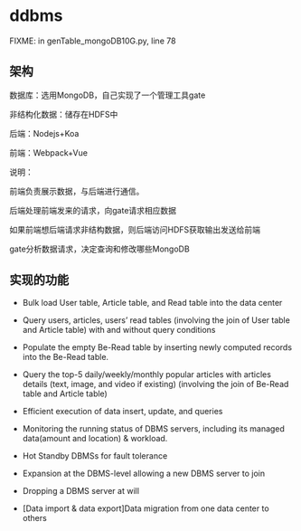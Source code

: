 # ddbms

FIXME: in genTable_mongoDB10G.py, line 78

## 架构

数据库：选用MongoDB，自己实现了一个管理工具gate

非结构化数据：储存在HDFS中

后端：Nodejs+Koa

前端：Webpack+Vue

说明：

前端负责展示数据，与后端进行通信。

后端处理前端发来的请求，向gate请求相应数据

如果前端想后端请求非结构数据，则后端访问HDFS获取输出发送给前端

gate分析数据请求，决定查询和修改哪些MongoDB

## 实现的功能

* Bulk load User table, Article table, and Read table into the data center
* Query users, articles, users’ read tables (involving the join of User table and Article table) with and without query conditions
* Populate the empty Be-Read table by inserting newly computed records into the Be-Read table.
* Query the top-5 daily/weekly/monthly popular articles with articles details (text, image, and video if existing) (involving the join of Be-Read table and Article table)

* Efficient execution of data insert, update, and queries
* Monitoring the running status of DBMS servers, including its managed data(amount and location) & workload.
* Hot Standby DBMSs for fault tolerance
* Expansion at the DBMS-level allowing a new DBMS server to join
* Dropping a DBMS server at will
* [Data import & data export]Data migration from one data center to others
